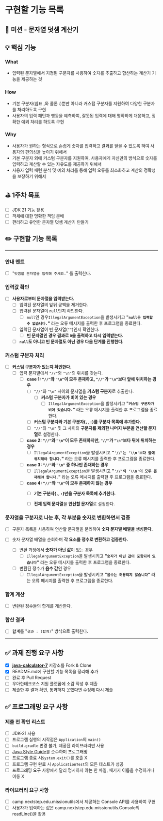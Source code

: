 # 구현할 기능 목록

## 🧮 미션 - 문자열 덧셈 계산기

## 💡 핵심 기능
### What
- 입력된 문자열에서 지정된 구분자를 사용하여 숫자를 추출하고 합산하는 계산기 기능을 제공하는 것

### How
- 기본 구분자(쉼표 ,와 콜론 :)뿐만 아니라 커스텀 구분자를 지원하여 다양한 구분자를 처리하도록 구현
- 사용자의 입력 패턴과 행동을 예측하여, 잘못된 입력에 대해 명확하게 대응하고, 정확한 예외 처리를 하도록 구현

### Why
- 사용자가 원하는 형식으로 손쉽게 숫자를 입력하고 결과를 얻을 수 있도록 하여 사용자의 편의성을 높이기 위해서
- 기본 구분자 외에 커스텀 구분자를 지원하여, 사용자에게 자신만의 방식으로 숫자를 입력하고 계산할 수 있는 자유도를 제공하기 위해서
- 사용자 입력 패턴 분석 및 예외 처리를 통해 입력 오류를 최소화하고 계산의 정확성을 보장하기 위해서

## ⛳️ 1주차 목표

- [ ] JDK 21 기능 활용
- [ ] 객체에 대한 명확한 책임 분배
- [ ] 편리하고 유연한 문자열 덧셈 계산기 만들기

## ✏️ 구현할 기능 목록

---

### 안내 멘트
- [ ] "`덧셈할 문자열을 입력해 주세요.`" 를 출력한다.

### 입력값 확인
- [ ] **사용자로부터 문자열을 입력받는다.**
    - [ ] 입력된 문자열의 앞뒤 공백을 제거한다.
    - [ ] 입력된 문자열이 `null`인지 확인한다.
        - [ ] `null`인 경우`IllegalArgumentException`을 발생시키고 **"`null은 입력할 수 없습니다.`"** 라는 오류 메시지를 출력한 후 프로그램을 종료한다.
    - [ ] 입력된 문자열이 빈 문자열(`""`)인지 확인한다.
        - [ ] **빈 문자열인 경우 결과로 `0`을 출력하고 다시 입력받는다.**
    - [ ] **`null`도 아니고 빈 문자열도 아닌 경우 다음 단계를 진행한다.**

### 커스텀 구분자 처리
- [ ] **커스텀 구분자가 있는지 확인한다.**
    - [ ] 입력 문자열에서 `"//"`와 `"\n"`의 위치를 찾는다.
        - [ ] **case 1: `"//"`와 `"\n"`이 모두 존재하고, `"//"`가 `"\n"`보다 앞에 위치하는 경우**
            - [ ] `"//"`와 `"\n"` 사이의 문자열을 **커스텀 구분자**로 추출한다.
                - [ ] **커스텀 구분자가 비어 있는 경우**
                    - [ ] `IllegalArgumentException`을 발생시키고 **"`커스텀 구분자가 비어 있습니다.`"** 라는 오류 메시지를 출력한 후 프로그램을 종료한다.
            - [ ] **커스텀 구분자와 기본 구분자(`,`, `:`)를 구분자 목록에 추가한다.**
            - [ ] `"//"`와 `"\n"` 및 그 사이의 **구분자를 제외한 나머지 부분을 연산할 문자열**로 설정한다.
        - [ ] **case 2: `"//"`와 `"\n"`이 모두 존재하지만, `"//"`가 `"\n"`보다 뒤에 위치하는 경우**
            - [ ] `IllegalArgumentException`을 발생시키고 **"`'//'는 '\\n'보다 앞에 위치해야 합니다.`"** 라는 오류 메시지를 출력한 후 프로그램을 종료한다.
        - [ ] **case 3: `"//"`와 `"\n"` 중 하나만 존재하는 경우**
            - [ ] `IllegalArgumentException`을 발생시키고 **"`'//'와 '\\n'이 모두 존재해야 합니다.`"** 라는 오류 메시지를 출력한 후 프로그램을 종료한다.
        - [ ] **case 4: `"//"`와 `"\n"`이 모두 존재하지 않는 경우**
            - [ ] **기본 구분자(`,`, `:`)만을 구분자 목록에 추가한다.**
            - [ ] **전체 입력 문자열**을 **연산할 문자열**로 설정한다.


### 문자열을 구분자로 나눈 후, 각 부분을 숫자로 변환하면서 검증
- [ ] 구분자 목록을 사용하여 연산할 문자열을 분리하여 **숫자 문자열 배열을 생성한다.**


- [ ] 숫자 문자열 배열을 순회하며 **각 요소를 정수로 변환하고 검증한다.**
    - [ ] 변환 과정에서 **숫자가 아닌 값**이 있는 경우
        - [ ] `IllegalArgumentException`을 발생시키고 **"`숫자가 아닌 값이 포함되어 있습니다`"** 라는 오류 메시지를 출력한 후 프로그램을 종료한다.
    - [ ] 변환된 정수가 **음수 값**인 경우
        - [ ] `IllegalArgumentException`을 발생시키고 **"`음수는 허용되지 않습니다`"** 라는 오류 메시지를 출력한 후 프로그램을 종료한다.

### 합계 계산

- [ ] 변환된 정수들의 합계를 계산한다.

### 합산 결과

- [ ] 합계를 "`결과 : (합계)`" 방식으로 출력한다.

---

## ✅ 과제 진행 요구 사항

- [x]  **[java-calculator-7](https://github.com/woowacourse-precourse/java-calculator-7)** 저장소를 Fork & Clone
- [x]  README.md에 구현할 기능 목록을 정리해 추가
- [ ]  완료 후 Pull Request
- [ ]  우아한테크코스 지원 플랫폼에 소감 작성 후 제출
- [ ]  제출한 후 결과 확인, 통과하지 못했다면 수정해 다시 제출

## ✅ 프로그래밍 요구 사항

 ### 제출 전 확인 리스트

 - [ ]  JDK-21 사용
 - [ ]  프로그램 실행의 시작점은 `Application`의 `main()`
 - [ ]  `build.gradle` 변경 불가, 제공된 라이브러리만 사용
 - [ ]  [Java Style Guide](https://github.com/woowacourse/woowacourse-docs/tree/main/styleguide/java)를 준수하며 프로그래밍
 - [ ]  프로그램 종료 시`System.exit()`를 호출 X
 - [ ]  프로그램 구현 완료 시 `ApplicationTest`의 모든 테스트가 성공
 - [ ]  프로그래밍 요구 사항에서 달리 명시하지 않는 한 파일, 패키지 이름을 수정하거나 이동 X

 ### 라이브러리 요구 사항
 - [ ]  camp.nextstep.edu.missionutils에서 제공하는 Console API를 사용하여 구현
 - [ ] 사용자가 입력하는 값은 camp.nextstep.edu.missionutils.Console의 readLine()을 활용 

